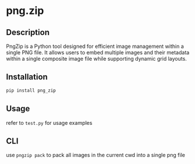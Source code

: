 # png.zip

## Description
PngZip is a Python tool designed for efficient image management within a single PNG file. It allows users to embed multiple images and their metadata within a single composite image file while supporting dynamic grid layouts.

## Installation
```bash
pip install png_zip
```
## Usage
refer to `test.py` for usage examples

## CLI
use `pngzip pack` to pack all images in the current cwd into a single png file


